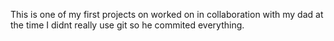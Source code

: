This is one of my first projects on worked on in collaboration with my dad at the time I didnt really use git so he commited everything.
